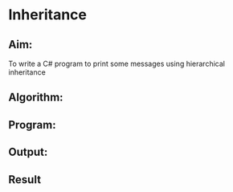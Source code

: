 # Inheritance

## Aim:
 To write a C# program to print some messages using hierarchical inheritance
 
## Algorithm:

## Program:


## Output:


## Result
